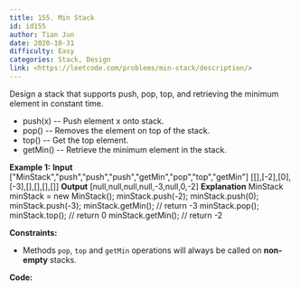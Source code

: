 ```yaml
---
title: 155. Min Stack
id: id155
author: Tian Jun
date: 2020-10-31
difficulty: Easy
categories: Stack, Design
link: <https://leetcode.com/problems/min-stack/description/>
---
```


Design a stack that supports push, pop, top, and retrieving the minimum
element in constant time.

  * push(x) -- Push element x onto stack.
  * pop() -- Removes the element on top of the stack.
  * top() -- Get the top element.
  * getMin() -- Retrieve the minimum element in the stack.



**Example 1:**
            **Input**    ["MinStack","push","push","push","getMin","pop","top","getMin"]    [[],[-2],[0],[-3],[],[],[],[]]        **Output**    [null,null,null,null,-3,null,0,-2]        **Explanation**    MinStack minStack = new MinStack();    minStack.push(-2);    minStack.push(0);    minStack.push(-3);    minStack.getMin(); // return -3    minStack.pop();    minStack.top();    // return 0    minStack.getMin(); // return -2    



**Constraints:**

  * Methods `pop`, `top` and `getMin` operations will always be called on **non-empty** stacks.


**Code:**
